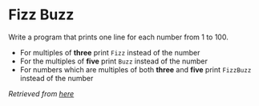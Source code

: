 # Fizz Buzz

Write a program that prints one line for each number from 1 to 100.

* For multiples of **three** print `Fizz` instead of the number
* For the multiples of **five** print `Buzz` instead of the number
* For numbers which are multiples of both **three** and **five** print `FizzBuzz` instead of the number

_Retrieved from [here](https://kata-log.rocks/fizz-buzz-kata)_